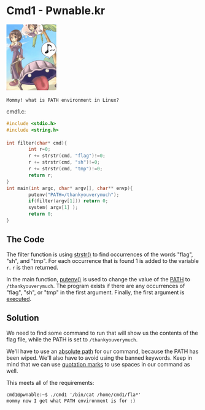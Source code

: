 # Cmd1 - Pwnable.kr

![cover image](../../assets/pwnable.kr/cmd1/cmd1.png)

```
Mommy! what is PATH environment in Linux?
```

cmd1.c:
```c
#include <stdio.h>
#include <string.h>

int filter(char* cmd){
        int r=0;
        r += strstr(cmd, "flag")!=0;
        r += strstr(cmd, "sh")!=0;
        r += strstr(cmd, "tmp")!=0;
        return r;
}
int main(int argc, char* argv[], char** envp){
        putenv("PATH=/thankyouverymuch");
        if(filter(argv[1])) return 0;
        system( argv[1] );
        return 0;
}
```

## The Code

The filter function is using [strstr()](https://man7.org/linux/man-pages/man3/strstr.3.html) to find occurrences of the words "flag", "sh", and "tmp". For each occurrence that is found 1 is added to the variable ```r```. ```r``` is then returned.

In the main function, [putenv()](https://man7.org/linux/man-pages/man3/putenv.3.html) is used to change the value of the [PATH](https://en.wikipedia.org/wiki/PATH_(variable)) to ```/thankyouverymuch```. The program exists if there are any occurrences of "flag", "sh", or "tmp" in the first argument. Finally, the first argument is [executed](https://man7.org/linux/man-pages/man3/system.3.html).

## Solution

We need to find some command to run that will show us the contents of the flag file, while the PATH is set to ```/thankyouverymuch```.

We'll have to use an [absolute path](https://en.wikipedia.org/wiki/Path_(computing)#Absolute_and_relative_paths) for our command, because the PATH has been wiped. We'll also have to avoid using the banned keywords. Keep in mind that we can use [quotation marks](https://stackoverflow.com/questions/30519252/quotes-and-argv-in-c-c/30519296) to use spaces in our command as well.

This meets all of the requirements:
```
cmd1@pwnable:~$ ./cmd1 '/bin/cat /home/cmd1/fla*'
mommy now I get what PATH environment is for :)
```
